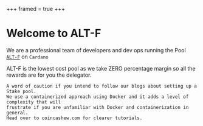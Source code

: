 +++
framed = true
+++

# Welcome to ALT-F

We are a professional team of developers and dev ops running the Pool [`ALT-F`](https://adapools.org/pool/5ededda4f4d60589d113a234fae1cb11774868c2f0c583486b38c11f) on `Cardano`  

ALT-F is the lowest cost pool as we take ZERO percentage margin so all the rewards are for you the delegator.  

    A word of caution if you intend to follow our blogs about setting up a Stake pool. 
    We use a containerized approach using Docker and it adds a level of complexity that will
    frustrate if you are unfamiliar with Docker and containerization in general. 
    Head over to coincashew.com for clearer tutorials.

